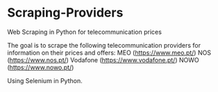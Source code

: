 # Scraping-Providers
Web Scraping in Python for telecommunication prices

The goal is to scrape the following telecommunication providers for information on their prices and offers:
  MEO (https://www.meo.pt/)
  NOS (https://www.nos.pt/)
  Vodafone (https://www.vodafone.pt/)
  NOWO (https://www.nowo.pt/)

Using Selenium in Python.

